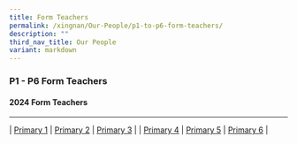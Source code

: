 ```yaml
---
title: Form Teachers
permalink: /xingnan/Our-People/p1-to-p6-form-teachers/
description: ""
third_nav_title: Our People
variant: markdown
---
```

### P1 - P6 Form Teachers

#### 2024 Form Teachers

***



| [Primary 1](https://staging.d24s03z0ob23eb.amplifyapp.com/p1-to-p6-form-teachers/p1/) 	| [Primary 2](https://staging.d24s03z0ob23eb.amplifyapp.com/p1-to-p6-form-teachers/p2/) 	| [Primary 3](https://staging.d24s03z0ob23eb.amplifyapp.com/p1-to-p6-form-teachers/p3/) 	|
| [Primary 4](https://staging.d24s03z0ob23eb.amplifyapp.com/p1-to-p6-form-teachers/p4/) 	| [Primary 5](https://staging.d24s03z0ob23eb.amplifyapp.com/p1-to-p6-form-teachers/p5/) 	| [Primary 6](https://staging.d24s03z0ob23eb.amplifyapp.com/p1-to-p6-form-teachers/p6/) 	|